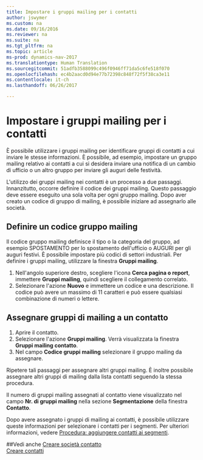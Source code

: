 ```yaml
---
title: Impostare i gruppi mailing per i contatti
author: jswymer
ms.custom: na
ms.date: 09/16/2016
ms.reviewer: na
ms.suite: na
ms.tgt_pltfrm: na
ms.topic: article
ms-prod: dynamics-nav-2017
ms.translationtype: Human Translation
ms.sourcegitcommit: 51adfb3588099c496f0946ff71da5c6fe518f070
ms.openlocfilehash: ec4b2aacd0d94e77b72398c848f72f5f38ca3e11
ms.contentlocale: it-ch
ms.lasthandoff: 06/26/2017

---
```

# <a name="set-up-mailing-groups-for-contacts"></a>Impostare i gruppi mailing per i contatti
È possibile utilizzare i gruppi mailing per identificare gruppi di contatti a cui inviare le stesse informazioni. È possibile, ad esempio, impostare un gruppo mailing relativo ai contatti a cui si desidera inviare una notifica di un cambio di ufficio o un altro gruppo per inviare gli auguri delle festività.

L'utilizzo dei gruppi mailing nei contatti è un processo a due passaggi. Innanzitutto, occorre definire il codice dei gruppi mailing. Questo passaggio deve essere eseguito una sola volta per ogni gruppo mailing. Dopo aver creato un codice di gruppo di mailing, è possibile iniziare ad assegnarlo alle società.

## <a name="define-a-mailing-group-code"></a>Definire un codice gruppo mailing
Il codice gruppo mailing definisce il tipo o la categoria del gruppo, ad esempio SPOSTAMENTO per lo spostamento dell'ufficio o AUGURI per gli auguri festivi. È possibile impostare più codici di settori industriali. Per definire i gruppi mailing, utilizzare la finestra **Gruppi mailing**.

1. Nell'angolo superiore destro, scegliere l'icona **Cerca pagina o report**, immettere **Gruppi mailing**, quindi scegliere il collegamento correlato.
2. Selezionare l'azione **Nuovo** e immettere un codice e una descrizione. Il codice può avere un massimo di 11 caratteri e può essere qualsiasi combinazione di numeri o lettere.

## <a name="assign-mailing-groups-to-a-contact"></a>Assegnare gruppi di mailing a un contatto
1. Aprire il contatto.
2. Selezionare l'azione **Gruppi mailing**. Verrà visualizzata la finestra **Gruppi mailing contatto**.
3. Nel campo **Codice gruppi mailing** selezionare il gruppo mailing da assegnare.

Ripetere tali passaggi per assegnare altri gruppi mailing. È inoltre possibile assegnare altri gruppi di mailing dalla lista contatti seguendo la stessa procedura.

Il numero di gruppi mailing assegnati al contatto viene visualizzato nel campo **Nr. di gruppi mailing** nella sezione **Segmentazione** della finestra **Contatto**.

Dopo avere assegnato i gruppi di mailing ai contatti, è possibile utilizzare queste informazioni per selezionare i contatti per i segmenti. Per ulteriori informazioni, vedere [Procedura: aggiungere contatti ai segmenti](marketing-add-contact-segment.md).

##<a name="see-also"></a>Vedi anche
[Creare società contatto](marketing-create-contact-companies.md)  
[Creare contatti](marketing-create-contact-persons.md)  

